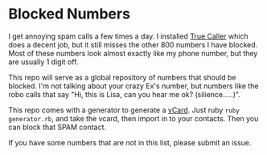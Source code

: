 # Blocked Numbers

I get annoying spam calls a few times a day. I installed [True Caller](https://www.truecaller.com/) which does a decent job, but it still misses the other 800 numbers I have blocked. Most of these numbers look almost exactly like my phone number, but they are usually 1 digit off. 

This repo will serve as a global repository of numbers that should be blocked. I'm not talking about your crazy Ex's number, but numbers like the robo calls that say "Hi, this is Lisa, can you hear me ok? (silience.....)". 

This repo comes with a generator to generate a [vCard](https://en.wikipedia.org/wiki/VCard). Just ruby `ruby generator.rb`, and take the vcard, then import in to your contacts. Then you can block that SPAM contact.

If you have some numbers that are not in this list, please submit an issue.
